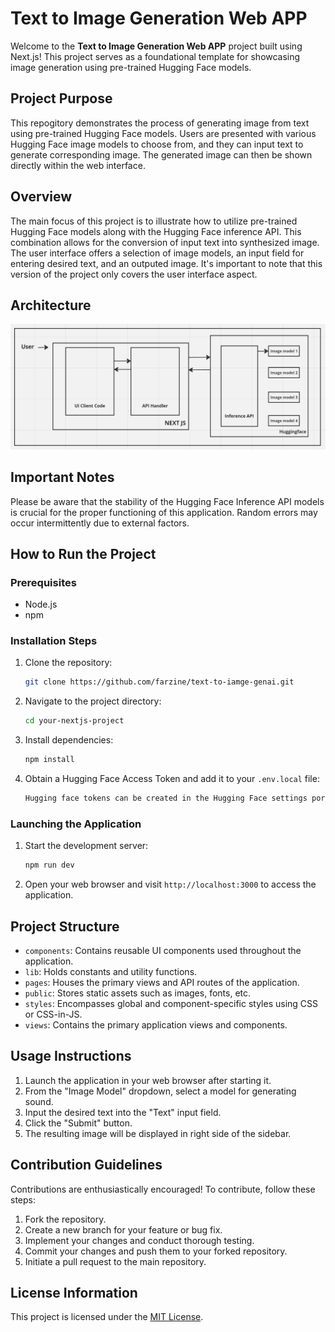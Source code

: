 # Text to Image Generation Web APP

Welcome to the **Text to Image Generation Web APP** project built using Next.js! This project serves as a foundational template for showcasing image generation using pre-trained Hugging Face models.

## Project Purpose

This repogitory demonstrates the process of generating image from text using pre-trained Hugging Face models. Users are presented with various Hugging Face image models to choose from, and they can input text to generate corresponding image. The generated image can then be shown directly within the web interface.

## Overview

The main focus of this project is to illustrate how to utilize pre-trained Hugging Face models along with the Hugging Face inference API. This combination allows for the conversion of input text into synthesized image. The user interface offers a selection of image models, an input field for entering desired text, and an outputed image. It's important to note that this version of the project only covers the user interface aspect.

## Architecture
![Project Architecture](/public/image.png)

## Important Notes

Please be aware that the stability of the Hugging Face Inference API models is crucial for the proper functioning of this application. Random errors may occur intermittently due to external factors.

## How to Run the Project

### Prerequisites

- Node.js 
- npm 

### Installation Steps

1. Clone the repository:
   ```sh
   git clone https://github.com/farzine/text-to-iamge-genai.git
   ```
2. Navigate to the project directory:
   ```sh
   cd your-nextjs-project
   ```
3. Install dependencies:
   ```sh
   npm install
   ```
4. Obtain a Hugging Face Access Token and add it to your `.env.local` file:
   ```sh
   Hugging face tokens can be created in the Hugging Face settings portal
   ```

### Launching the Application

1. Start the development server:
   ```sh
   npm run dev
   ```
2. Open your web browser and visit `http://localhost:3000` to access the application.

## Project Structure

- `components`: Contains reusable UI components used throughout the application.
- `lib`: Holds constants and utility functions.
- `pages`: Houses the primary views and API routes of the application.
- `public`: Stores static assets such as images, fonts, etc.
- `styles`: Encompasses global and component-specific styles using CSS or CSS-in-JS.
- `views`: Contains the primary application views and components.

## Usage Instructions

1. Launch the application in your web browser after starting it.
2. From the "Image Model" dropdown, select a model for generating sound.
3. Input the desired text into the "Text" input field.
4. Click the "Submit" button.
5. The resulting image will be displayed in right side of the sidebar.

## Contribution Guidelines

Contributions are enthusiastically encouraged! To contribute, follow these steps:

1. Fork the repository.
2. Create a new branch for your feature or bug fix.
3. Implement your changes and conduct thorough testing.
4. Commit your changes and push them to your forked repository.
5. Initiate a pull request to the main repository.

## License Information

This project is licensed under the [MIT License](LICENSE).